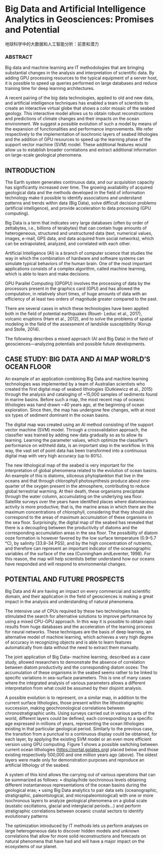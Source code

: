# Big Data and Artificial Intelligence Analytics in Geosciences: Promises and Potential

地球科学中的大数据和人工智能分析：前景和潜力

### ABSTRACT

Big data and machine learning are IT methodologies that are bringing substantial changes in the analysis and interpretation of scientific data. By adding GPU processing resources to the typical equipment of a server host, it is possible to speed up queries performed on large databases and reduce training time for deep learning architectures.

A recent pairing of the big data technologies, applied to old and new data, and artificial intelligence techniques has enabled a team of scientists to create an interactive virtual globe that shows a color mosaic of the seabed geology. This interactive model allows us to obtain robust reconstructions and predictions of climate changes and their impacts on the ocean environment. We suggest a possible evolution of such a model by means of the expansion of functionalities and performance improvements. We refer respectively to the implementation of isochronic layers of seabed lithologies and the addition of GPU resources to speed up the learning phase of the support vector machine (SVM) model. These additional features would allow us to establish broader correlations and extract additional information on large-scale geological phenomena.

## INTRODUCTION

The Earth system generates continuous data, and our acquisition capacity has significantly increased over time. The growing availability of acquired geological data and the methods developed in the field of information technology make it possible to identify associations and understand patterns and trends within data (Big Data), solve difficult decision problems (artificial intelligence), and provide acceleration to data processing (GPU computing).

Big Data is a term that indicates very large databases (often by order of zettabytes, i.e., billions of terabytes) that can contain huge amounts of heterogeneous, structured and unstructured data (text, numerical values, images, e-mail, GPS data, and data acquired from social networks), which can be extrapolated, analyzed, and correlated with each other.

Artificial Intelligence (AI) is a branch of computer science that studies the way in which the combination of hardware and software systems can simulate typical behaviors of the human brain. One of the most important applications consists of a complex algorithm, called machine learning, which is able to learn and make decisions.

GPU Parallel Computing (GPGPU) involves the processing of data by the processors present in the graphics card (GPU) and has allowed the computation, in relatively short times, of huge amounts of data with an efficiency of at least two orders of magnitude greater compared to the past.

There are several cases in which these technologies have been applied both in the field of potential earthquakes (Rouet- Leduc et al., 2017), volcanic eruptions (Ham et al., 2012), and to solve the problems of spatial modeling in the field of the assessment of landslide susceptibility (Korup and Stolle, 2014).

The following describes a mixed approach (AI and Big Data) in the field of geosciences—analyzing potentials and possible future developments.

## CASE STUDY: BIG DATA AND AI MAP WORLD’S OCEAN FLOOR

An example of an application combining Big Data and machine learning technologies was implemented by a team of Australian scientists who created the first digital map of seabed lithologies (Dutkiewicz et al., 2015) through the analysis and cataloging of ~15,000 samples of sediments found in marine basins. Before such a map, the most recent map of oceanic lithologies was hand drawn ~40 years ago, at the beginning of ocean exploration. Since then, the map has undergone few changes, with at most six types of sediment dominant in the ocean basins.

The digital map was created using an AI method consisting of the support vector machine (SVM) model. Through a crossvalidation approach, the classifier was trained by adding new data gradually so as to allow its learning. Learning the parameter values, which optimize the classifier’s performance on withheld data, is an important step in the workflow. In this way, the vast set of point data has been transformed into a continuous digital map with very high accuracy (up to 80%).

The new lithological map of the seabed is very important for the interpretation of global phenomena related to the evolution of ocean basins. An example of this is diatoms, siliceous phytoplankton that live in the oceans and that through chlorophyll photosynthesis produce about one-quarter of the oxygen present in the atmosphere, contributing to reduce global terrestrial warming. At their death, these organisms precipitate through the water column, accumulating on the underlying sea floor. Satellite surveys over the years have identified places where diatomaceous activity is more productive; that is, the marine areas in which there are the maximum concentrations of chlorophyll, considering that they should also correspond to the areas of maximum accumulation of these organisms in the sea floor. Surprisingly, the digital map of the seabed has revealed that there is a decoupling between the productivity of diatoms and the corresponding accumulation areas in the sea floor. The possibility of diatom ooze formation is however favored by the low surface temperature (0.9–5.7 °C), by salinity (33.8–34 PSS), and by the high concentration of nutrients, and therefore can represent an important indicator of the oceanographic variables of the surface of the sea (Cunningham andLeventer, 1998). For this reason, the map will help scientists better understand how our oceans have responded and will respond to environmental changes.

## POTENTIAL AND FUTURE PROSPECTS

Big Data and AI are having an impact on every commercial and scientific domain, and their application in the field of geosciences is making a great impact in the analysis and understanding of natural phenomena.

The intensive use of CPUs required by these two technologies has stimulated the search for alternative solutions to improve performance by using a mixed CPU-GPU approach. In this way it is possible to obtain rapid results from huge databases and the acceleration of the learning process for neural networks. These techniques are the basis of deep learning, an alternative model of machine learning, which achieves a very high degree of accuracy in recognizing objects and is able to learn features automatically from data without the need to extract them manually.

The joint application of Big Data– machine learning, described as a case study, allowed researchers to demonstrate the absence of correlation between diatom productivity and the corresponding diatom oozes: The accumulation of these organisms in the seabed seems rather to be linked to specific variations in sea-surface parameters. This is one of many cases where the integrated analysis of various parameters allows a different interpretation from what could be assumed by their disjoint analysis.

A possible evolution is to represent, on a similar map, in addition to the current surface lithologies, those present within the lithostratigraphic succession, making geochronological correlations between chronostratigraphic units. Using surveys carried out in various parts of the world, different layers could be defined, each corresponding to a specific age expressed in millions of years, representing the ocean lithologies existing in that particular geological period. Similarly to the previous case, the transition from a punctual to a continuous display could be obtained, for each layer, by applying the existing SVM model or an even more efficient version using GPU computing. Figure 1 shows a possible switching between current ocean lithologies (https://portal.gplates.org) placed below and those existing respectively 500,000 and one million years ago (above). The oldest layers were made only for demonstration purposes and reproduce an artificial lithology of the seabed.

A system of this kind allows the carrying out of various operations that can be summarized as follows:
• display/hide isochronous levels obtaining different instantaneous representations of the ocean basins during the geological eras;
• using Big Data analytics to pair data sets (oceanographic, stratigraphic, paleontological, and micropaleontological) with one or more isochronous layers to analyze geological phenomena on a global scale (eustatic oscillations, glacial and interglacial periods...) and perform stratigraphic correlations between oceanic crustal sectors to identify evolutionary patterns

The optimization introduced by IT methods lets us perform analyses on large heterogeneous data to discover hidden models and unknown correlations that allow for more solid reconstructions and forecasts on natural phenomena that have had and will have a major impact on the ecosystems of our planet.